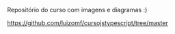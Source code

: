 Repositório do curso com imagens e diagramas :)

https://github.com/luizomf/cursojstypescript/tree/master
